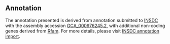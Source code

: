 

Annotation
----------

The annotation presented is derived from annotation submitted to
[INSDC](http://www.insdc.org) with the assembly accession
[GCA\_000976245.2](http://www.ebi.ac.uk/ena/data/view/GCA_000976245.2),
with additional non-coding genes derived from
[Rfam](http://rfam.xfam.org/). For more details, please visit [INSDC
annotation
import](http://ensemblgenomes.org/info/data/insdc_annotation).

